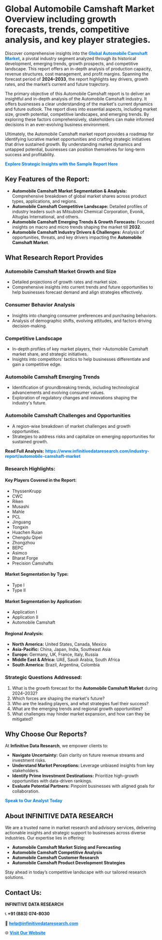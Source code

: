 <h1>Global Automobile Camshaft Market Overview including growth forecasts, trends, competitive analysis, and key player strategies.</h1>
<p>
Discover comprehensive insights into the 
<a href="https://www.infinitivedataresearch.com/industry-report/automobile-camshaft-market" rel="dofollow" style="color: #007BFF; text-decoration: none;"><strong>Global Automobile Camshaft Market</strong></a>, a pivotal industry segment analyzed through its historical development, emerging trends, growth prospects, and competitive landscape. This report offers an in-depth analysis of production capacity, revenue structures, cost management, and profit margins. Spanning the forecast period of <strong>2024–2033</strong>, the report highlights key drivers, growth rates, and the market’s current and future trajectory.
</p>
<p>
The primary objective of this Automobile Camshaft report is to deliver an insightful and in-depth analysis of the Automobile Camshaft industry. It offers businesses a clear understanding of the market's current dynamics and future outlook. The report dives into essential aspects, including market size, growth potential, competitive landscapes, and emerging trends. By exploring these factors comprehensively, stakeholders can make informed decisions in an ever-evolving business environment.
</p>
<p>
Ultimately, the Automobile Camshaft market report provides a roadmap for identifying lucrative market opportunities and crafting strategic initiatives that drive sustained growth. By understanding market dynamics and untapped potential, businesses can position themselves for long-term success and profitability.
</p>
<p>
<a href="https://www.infinitivedataresearch.com/request-sample/reportId=101786" style="color: #007BFF; text-decoration: none;"><strong>Explore Strategic Insights with the Sample Report Here</strong></a>
</p>

<h2>Key Features of the Report:</h2>
<ul>
<li><strong>Automobile Camshaft Market Segmentation & Analysis:</strong> Comprehensive breakdown of global market shares across product types, applications, and regions.</li>
<li><strong>Automobile Camshaft Competitive Landscape:</strong> Detailed profiles of industry leaders such as Mitsubishi Chemical Corporation, Evonik, Altuglas International, and others.</li>
<li><strong>Automobile Camshaft Emerging Trends & Growth Forecasts:</strong> Focused insights on macro and micro trends shaping the market till <strong>2032</strong>.</li>
<li><strong>Automobile Camshaft Industry Drivers & Challenges:</strong> Analysis of opportunities, threats, and key drivers impacting the <strong>Automobile Camshaft Market</strong>.</li>
</ul>

<h2>What Research Report Provides</h2>
<h3>Automobile Camshaft Market Growth and Size</h3>
<ul>
<li>Detailed projections of growth rates and market size.</li>
<li>Comprehensive insights into current trends and future opportunities to help businesses forecast demand and align strategies effectively.</li>
</ul>

<h3>Consumer Behavior Analysis</h3>
<ul>
<li>Insights into changing consumer preferences and purchasing behaviors.</li>
<li>Analysis of demographic shifts, evolving attitudes, and factors driving decision-making.</li>
</ul>

<h3>Competitive Landscape</h3>
<ul>
<li>In-depth profiles of key market players, their >Automobile Camshaft market share, and strategic initiatives.</li>
<li>Insights into competitors' tactics to help businesses differentiate and gain a competitive edge.</li>
</ul>

<h3>Automobile Camshaft Emerging Trends</h3>
<ul>
<li>Identification of groundbreaking trends, including technological advancements and evolving consumer values.</li>
<li>Exploration of regulatory changes and innovations shaping the industry's future.</li>
</ul>

<h3>Automobile Camshaft Challenges and Opportunities</h3>
<ul>
<li>A region-wise breakdown of market challenges and growth opportunities.</li>
<li>Strategies to address risks and capitalize on emerging opportunities for sustained growth.</li>
</ul>
<p><strong>Read Full Analysis:</strong> <a href="https://www.infinitivedataresearch.com/industry-report/automobile-camshaft-market" rel="dofollow" style="color: #007BFF; text-decoration: none;"><strong>https://www.infinitivedataresearch.com/industry-report/automobile-camshaft-market</strong></a></p>
<h3>Research Highlights:</h3>
<h4>Key Players Covered in the Report:</h4>
<ul><li>ThyssenKrupp</li><li>CWC</li><li>Riken</li><li>Musashi</li><li>Mahle</li><li>PCL</li><li>Jinguang</li><li>Tongxin</li><li>Huachen Ruian</li><li>Chengdu Qipei</li><li>Zhongzhou</li><li>BEPC</li><li>Asimco</li><li>Bharat Forge</li><li>Precision Camshafts</li></ul>
<h4>Market Segmentation by Type:</h4>
<ul><li>Type I</li><li>Type II</li></ul>
<h4>Market Segmentation by Application:</h4>
<ul><li>Application I</li><li>Application II</li><li>Automobile Camshaft</li></ul>

<h4>Regional Analysis:</h4>
<ul>
<li><strong>North America:</strong> United States, Canada, Mexico</li>
<li><strong>Asia-Pacific:</strong> China, Japan, India, Southeast Asia</li>
<li><strong>Europe:</strong> Germany, UK, France, Italy, Russia</li>
<li><strong>Middle East & Africa:</strong> UAE, Saudi Arabia, South Africa</li>
<li><strong>South America:</strong> Brazil, Argentina, Colombia</li>
</ul>

<h3>Strategic Questions Addressed:</h3>
<ol>
<li>What is the growth forecast for the <strong>Automobile Camshaft Market</strong> during 2024–2032?</li>
<li>Which forces are shaping the market's future?</li>
<li>Who are the leading players, and what strategies fuel their success?</li>
<li>What are the emerging trends and regional growth opportunities?</li>
<li>What challenges may hinder market expansion, and how can they be mitigated?</li>
</ol>

<h2>Why Choose Our Reports?</h2>
<p>At <strong>Infinitive Data Research</strong>, we empower clients to:</p>
<ul>
<li><strong>Navigate Uncertainty:</strong> Gain clarity on future revenue streams and investment risks.</li>
<li><strong>Understand Market Perceptions:</strong> Leverage unbiased insights from key stakeholders.</li>
<li><strong>Identify Prime Investment Destinations:</strong> Prioritize high-growth opportunities with data-driven rankings.</li>
<li><strong>Evaluate Potential Partners:</strong> Pinpoint businesses with aligned goals for collaboration.</li>
</ul>
<p><a href="https://www.infinitivedataresearch.com/industry-report/automobile-camshaft-market" rel="dofollow" style="color: #007BFF; text-decoration: none;"><strong>Speak to Our Analyst Today</strong></a></p>

<h2>About INFINITIVE DATA RESEARCH</h2>
<p>We are a trusted name in market research and advisory services, delivering actionable insights and strategic support to businesses across diverse industries. Our expertise lies in offering:</p>
<ul>
<li><strong>Automobile Camshaft Market Sizing and Forecasting</strong></li>
<li><strong>Automobile Camshaft Competitive Analysis</strong></li>
<li><strong>Automobile Camshaft Customer Research</strong></li>
<li><strong>Automobile Camshaft Product Development Strategies</strong></li>
</ul>
<p>Stay ahead in today’s competitive landscape with our tailored research solutions.</p>

<h2>Contact Us:</h2>
<p><strong>INFINITIVE DATA RESEARCH</strong></p>
<p>📞 <strong>+91 (883) 074-8030</strong></p>
<p>📧 <strong><a href="mailto:help@infinitivedataresearch.com" style="color: #007BFF;">help@infinitivedataresearch.com</a></strong></p>
<p>🌐 <strong><a href="https://www.infinitivedataresearch.com" rel="dofollow" style="color: #007BFF;">Visit Our Website</a></strong></p>